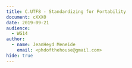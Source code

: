 ```yaml
---
title: C.UTF8 - Standardizing for Portability
document: cXXX0
date: 2019-09-21
audience:
  - WG14
author:
  - name: JeanHeyd Meneide
    email: <phdofthehouse@gmail.com>
hide: true
---
```


